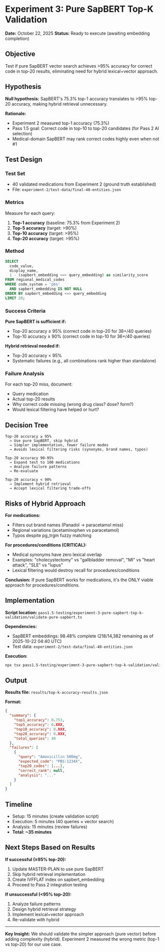 # Experiment 3: Pure SapBERT Top-K Validation

**Date:** October 22, 2025
**Status:** Ready to execute (awaiting embedding completion)

## Objective

Test if pure SapBERT vector search achieves >95% accuracy for correct code in top-20 results, eliminating need for hybrid lexical+vector approach.

## Hypothesis

**Null hypothesis:** SapBERT's 75.3% top-1 accuracy translates to >95% top-20 accuracy, making hybrid retrieval unnecessary.

**Rationale:**
- Experiment 2 measured top-1 accuracy (75.3%)
- Pass 1.5 goal: Correct code in top-10 to top-20 candidates (for Pass 2 AI selection)
- Medical-domain SapBERT may rank correct codes highly even when not #1

## Test Design

### Test Set
- 40 validated medications from Experiment 2 (ground truth established)
- File: `experiment-2/test-data/final-40-entities.json`

### Metrics
Measure for each query:
1. **Top-1 accuracy** (baseline: 75.3% from Experiment 2)
2. **Top-5 accuracy** (target: >90%)
3. **Top-10 accuracy** (target: >95%)
4. **Top-20 accuracy** (target: >95%)

### Method
```sql
SELECT
  code_value,
  display_name,
  1 - (sapbert_embedding <=> query_embedding) as similarity_score
FROM regional_medical_codes
WHERE code_system = 'pbs'
  AND sapbert_embedding IS NOT NULL
ORDER BY sapbert_embedding <=> query_embedding
LIMIT 20;
```

### Success Criteria

**Pure SapBERT is sufficient if:**
- Top-20 accuracy ≥ 95% (correct code in top-20 for 38+/40 queries)
- Top-10 accuracy ≥ 90% (correct code in top-10 for 36+/40 queries)

**Hybrid retrieval needed if:**
- Top-20 accuracy < 95%
- Systematic failures (e.g., all combinations rank higher than standalone)

### Failure Analysis

For each top-20 miss, document:
- Query medication
- Actual top-20 results
- Why correct code missing (wrong drug class? dose? form?)
- Would lexical filtering have helped or hurt?

## Decision Tree

```
Top-20 accuracy ≥ 95%
  → Use pure SapBERT, skip hybrid
  → Simpler implementation, fewer failure modes
  → Avoids lexical filtering risks (synonyms, brand names, typos)

Top-20 accuracy 90-95%
  → Expand test to 100 medications
  → Analyze failure patterns
  → Re-evaluate

Top-20 accuracy < 90%
  → Implement hybrid retrieval
  → Accept lexical filtering trade-offs
```

## Risks of Hybrid Approach

**For medications:**
- Filters out brand names (Panadol → paracetamol miss)
- Regional variations (acetaminophen vs paracetamol)
- Typos despite pg_trgm fuzzy matching

**For procedures/conditions (CRITICAL):**
- Medical synonyms have zero lexical overlap
- Examples: "cholecystectomy" vs "gallbladder removal", "MI" vs "heart attack", "SLE" vs "lupus"
- Lexical filtering would destroy recall for procedures/conditions

**Conclusion:** If pure SapBERT works for medications, it's the ONLY viable approach for procedures/conditions.

## Implementation

**Script location:** `pass1.5-testing/experiment-3-pure-sapbert-top-k-validation/validate-pure-sapbert.ts`

**Dependencies:**
- SapBERT embeddings: 98.48% complete (218/14,382 remaining as of 2025-10-22 04:40 UTC)
- Test data: `experiment-2/test-data/final-40-entities.json`

**Execution:**
```bash
npx tsx pass1.5-testing/experiment-3-pure-sapbert-top-k-validation/validate-pure-sapbert.ts
```

## Output

**Results file:** `results/top-k-accuracy-results.json`

**Format:**
```json
{
  "summary": {
    "top1_accuracy": 0.753,
    "top5_accuracy": 0.XXX,
    "top10_accuracy": 0.XXX,
    "top20_accuracy": 0.XXX,
    "total_queries": 40
  },
  "failures": [
    {
      "query": "Amoxicillin 500mg",
      "expected_code": "PBS:1234X",
      "top20_codes": [...],
      "correct_rank": null,
      "analysis": "..."
    }
  ]
}
```

## Timeline

- Setup: 15 minutes (create validation script)
- Execution: 5 minutes (40 queries × vector search)
- Analysis: 15 minutes (review failures)
- **Total: ~35 minutes**

## Next Steps Based on Results

**If successful (≥95% top-20):**
1. Update MASTER-PLAN to use pure SapBERT
2. Skip hybrid retrieval implementation
3. Create IVFFLAT index on sapbert_embedding
4. Proceed to Pass 2 integration testing

**If unsuccessful (<95% top-20):**
1. Analyze failure patterns
2. Design hybrid retrieval strategy
3. Implement lexical+vector approach
4. Re-validate with hybrid

---

**Key Insight:** We should validate the simpler approach (pure vector) before adding complexity (hybrid). Experiment 2 measured the wrong metric (top-1 vs top-20) for our use case.
